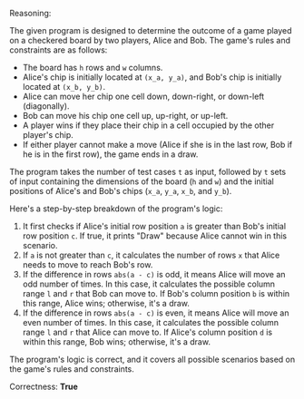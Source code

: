 Reasoning:

The given program is designed to determine the outcome of a game played on a checkered board by two players, Alice and Bob. The game's rules and constraints are as follows:

*   The board has `h` rows and `w` columns.
*   Alice's chip is initially located at `(x_a, y_a)`, and Bob's chip is initially located at `(x_b, y_b)`.
*   Alice can move her chip one cell down, down-right, or down-left (diagonally).
*   Bob can move his chip one cell up, up-right, or up-left.
*   A player wins if they place their chip in a cell occupied by the other player's chip.
*   If either player cannot make a move (Alice if she is in the last row, Bob if he is in the first row), the game ends in a draw.

The program takes the number of test cases `t` as input, followed by `t` sets of input containing the dimensions of the board (`h` and `w`) and the initial positions of Alice's and Bob's chips (`x_a`, `y_a`, `x_b`, and `y_b`).

Here's a step-by-step breakdown of the program's logic:

1.  It first checks if Alice's initial row position `a` is greater than Bob's initial row position `c`. If true, it prints "Draw" because Alice cannot win in this scenario.
2.  If `a` is not greater than `c`, it calculates the number of rows `x` that Alice needs to move to reach Bob's row.
3.  If the difference in rows `abs(a - c)` is odd, it means Alice will move an odd number of times. In this case, it calculates the possible column range `l` and `r` that Bob can move to. If Bob's column position `b` is within this range, Alice wins; otherwise, it's a draw.
4.  If the difference in rows `abs(a - c)` is even, it means Alice will move an even number of times. In this case, it calculates the possible column range `l` and `r` that Alice can move to. If Alice's column position `d` is within this range, Bob wins; otherwise, it's a draw.

The program's logic is correct, and it covers all possible scenarios based on the game's rules and constraints.

Correctness: **True**